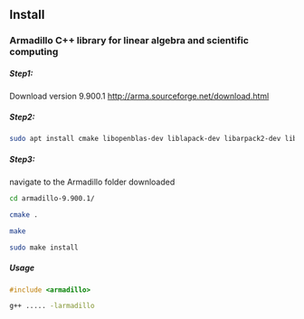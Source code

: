 ## Install

### Armadillo C++ library for linear algebra and scientific computing

##### Step1:

Download version 9.900.1 http://arma.sourceforge.net/download.html

##### Step2:

```bash
sudo apt install cmake libopenblas-dev liblapack-dev libarpack2-dev libsuperlu-dev
```

##### Step3:

navigate to the Armadillo folder downloaded

```bash
cd armadillo-9.900.1/
```

```bash
cmake .
```

```bash
make
```

```bash
sudo make install
```

##### Usage

```c++
#include <armadillo>
```

```bash
g++ ..... -larmadillo
```





